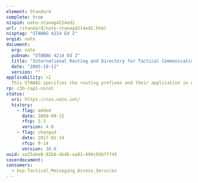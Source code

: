 ```yaml
---
element: Standard
complete: true
nispid: nato-stanag4214ed2
url: /standard/nato-stanag4214ed2.html
nisptag: "STANAG 4214 Ed 2"
orgid: nato
document:
  org: nato
  pubnum: "STANAG 4214 Ed 2"
  title: "International Routing and Directory for Tactical Communications Systems"
  date: "2005-10-11"
  version: ""
applicability: >2
  This STANAG specifies the routing prefixes and their application in order to route calls from one tactical communications network to another one, from one network to the communications network or facilities of a unit under command or vice-versa, and even from one communications network via that of a unit under command to the communications network or facilities of a unit under command of a unit under command or vice-versa. It also specifies prefixes to route calls from tactical to strategic networks.
rp: c3b-cap1-nscat
status:
  uri: https://nso.nato.int/
  history: 
    - flag: added
      date: 2009-09-15
      rfcp: 3-3
      version: 4.0
    - flag: changed
      date: 2017-01-14
      rfcp: 9-14
      version: 10.0
uuid: aa25abe8-82bb-4b4b-aa81-494c93b7ff45
coverdocument:
consumers:
  - bsp-Tactical_Messaging_Access_Services
---
```

